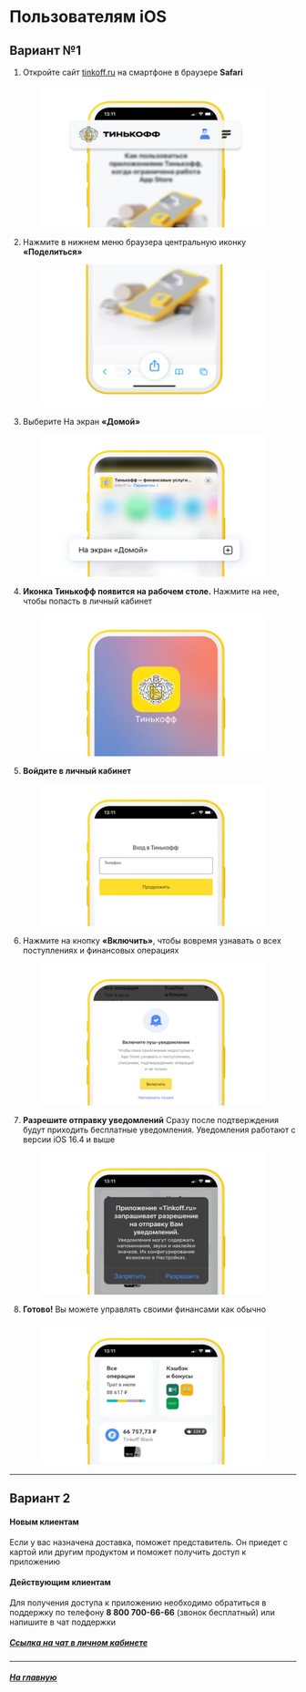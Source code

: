 # Пользователям iOS

## Вариант №1
1. Откройте сайт [tinkoff.ru](https://tinkoff.ru/) на смартфоне в браузере **Safari**

<p align="center">
  <img width="400" height="250" src="./images/ios_1.webp">
</p>

2. Нажмите в нижнем меню браузера центральную иконку **«Поделиться»**

<p align="center">
  <img width="400" height="250" src="./images/ios_2.webp">
</p>

3. Выберите На экран **«Домой»**

<p align="center">
  <img width="400" height="250" src="./images/ios_3.webp">
</p>

4. **Иконка Тинькофф появится на рабочем столе.** Нажмите на нее, чтобы попасть в личный кабинет

<p align="center">
  <img width="400" height="250" src="./images/ios_4.webp">
</p>

5. **Войдите в личный кабинет**

<p align="center">
  <img width="400" height="250" src="./images/ios_5.webp">
</p>

6. Нажмите на кнопку **«Включить»**, чтобы вовремя узнавать о всех поступлениях и финансовых операциях

<p align="center">
  <img width="400" height="250" src="./images/ios_6.webp">
</p>

7. **Разрешите отправку уведомлений**
    Сразу после подтверждения будут приходить бесплатные уведомления. Уведомления работают с версии iOS 16.4 и выше

<p align="center">
  <img width="400" height="250" src="./images/ios_7.webp">
</p>

8. **Готово!** Вы можете управлять своими финансами как обычно
<p align="center">
  <img width="400" height="250" src="./images/ios_8.webp">
</p>

___

## Вариант 2
#### Новым клиентам

Если у вас назначена доставка, поможет представитель.
Он приедет с картой или другим продуктом и поможет получить доступ к приложению


#### Действующим клиентам

Для получения доступа к приложению необходимо обратиться в поддержку по телефону **8 800 700-66-66** (звонок бесплатный) или напишите в чат поддержки

##### [Ссылка на чат в личном кабинете ](https://www.tinkoff.ru/mybank/?openChat=bank&chatMessage=%D0%A5%D0%BE%D1%87%D1%83%20%D0%BD%D0%B0%D0%B7%D0%BD%D0%B0%D1%87%D0%B8%D1%82%D1%8C%20%D0%B2%D1%81%D1%82%D1%80%D0%B5%D1%87%D1%83%20%D0%B4%D0%BB%D1%8F%20%D1%83%D1%81%D1%82%D0%B0%D0%BD%D0%BE%D0%B2%D0%BA%D0%B8%20%D0%BF%D1%80%D0%B8%D0%BB%D0%BE%D0%B6%D0%B5%D0%BD%D0%B8%D1%8F&sendMessage)

___

##### [На главную](readme.md)











